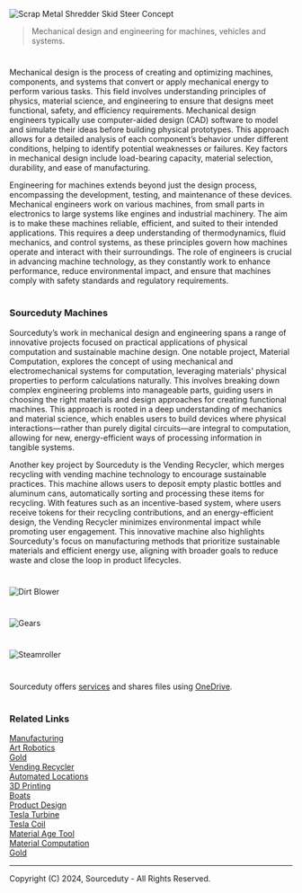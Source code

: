 ![Scrap Metal Shredder Skid Steer Concept](https://github.com/user-attachments/assets/6d622f06-7b50-4546-921b-c4ad41037e13)

> Mechanical design and engineering for machines, vehicles and systems.

#

Mechanical design is the process of creating and optimizing machines, components, and systems that convert or apply mechanical energy to perform various tasks. This field involves understanding principles of physics, material science, and engineering to ensure that designs meet functional, safety, and efficiency requirements. Mechanical design engineers typically use computer-aided design (CAD) software to model and simulate their ideas before building physical prototypes. This approach allows for a detailed analysis of each component’s behavior under different conditions, helping to identify potential weaknesses or failures. Key factors in mechanical design include load-bearing capacity, material selection, durability, and ease of manufacturing.

Engineering for machines extends beyond just the design process, encompassing the development, testing, and maintenance of these devices. Mechanical engineers work on various machines, from small parts in electronics to large systems like engines and industrial machinery. The aim is to make these machines reliable, efficient, and suited to their intended applications. This requires a deep understanding of thermodynamics, fluid mechanics, and control systems, as these principles govern how machines operate and interact with their surroundings. The role of engineers is crucial in advancing machine technology, as they constantly work to enhance performance, reduce environmental impact, and ensure that machines comply with safety standards and regulatory requirements.

#
### Sourceduty Machines

Sourceduty’s work in mechanical design and engineering spans a range of innovative projects focused on practical applications of physical computation and sustainable machine design. One notable project, Material Computation, explores the concept of using mechanical and electromechanical systems for computation, leveraging materials' physical properties to perform calculations naturally. This involves breaking down complex engineering problems into manageable parts, guiding users in choosing the right materials and design approaches for creating functional machines. This approach is rooted in a deep understanding of mechanics and material science, which enables users to build devices where physical interactions—rather than purely digital circuits—are integral to computation, allowing for new, energy-efficient ways of processing information in tangible systems.

Another key project by Sourceduty is the Vending Recycler, which merges recycling with vending machine technology to encourage sustainable practices. This machine allows users to deposit empty plastic bottles and aluminum cans, automatically sorting and processing these items for recycling. With features such as an incentive-based system, where users receive tokens for their recycling contributions, and an energy-efficient design, the Vending Recycler minimizes environmental impact while promoting user engagement. This innovative machine also highlights Sourceduty's focus on manufacturing methods that prioritize sustainable materials and efficient energy use, aligning with broader goals to reduce waste and close the loop in product lifecycles.

#
![Dirt Blower](https://github.com/user-attachments/assets/c42773cd-4328-47df-b859-0809bb2a4afa)
#
![Gears](https://github.com/user-attachments/assets/b97f6a92-64a0-4ece-b582-59b1404496d5)
#
![Steamroller](https://github.com/user-attachments/assets/84cdd8e0-c206-4e54-9e87-727f2614cf08)


#
Sourceduty offers <a href="https://github.com/sourceduty/Sourceduty_Services">services</a> and shares files using <a href="https://1drv.ms/u/s!AumZxqj6wFkfhxSi1JbL7tJmhDCR?e=Rp0Jnr">OneDrive</a>.
#
### Related Links

[Manufacturing](https://github.com/sourceduty/Manufacturing)
<br>
[Art Robotics](https://github.com/sourceduty/Art_Robotics)
<br>
[Gold](https://github.com/sourceduty/Gold)
<br>
[Vending Recycler](https://github.com/sourceduty/Vending_Recycler)
<br>
[Automated Locations](https://github.com/sourceduty/Automated_Locations)
<br>
[3D Printing](https://github.com/sourceduty/3D_Printing)
<br>
[Boats](https://github.com/sourceduty/Boats)
<br>
[Product Design](https://github.com/sourceduty/Product_Design)
<br>
[Tesla Turbine](https://github.com/sourceduty/Tesla_Turbine)
<br>
[Tesla Coil](https://github.com/sourceduty/Tesla_Coil)
<br>
[Material Age Tool](https://github.com/sourceduty/Material_Age_Tool)
<br>
[Material Computation](https://github.com/sourceduty/Material_Computation)
<br>
[Gold](https://github.com/sourceduty/Gold)

***
Copyright (C) 2024, Sourceduty - All Rights Reserved.
